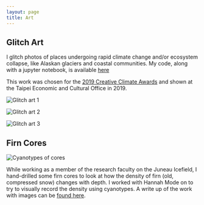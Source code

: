 ```yaml
---
layout: page
title: Art
---
```


## Glitch Art

I glitch photos of places undergoing rapid climate change and/or ecosystem collapse, like Alaskan glaciers and coastal communities. My code, along with a jupyter notebook, is available [here](https://github.com/Elizabethcase/glitch/blob/master/Glitch%20the%20Climate.ipynb)

This work was chosen for the [2019 Creative Climate Awards](https://www.humanimpactsinstitute.org/cca-2019) and shown at the Taipei Economic and Cultural Office in 2019.

![Glitch art 1 ](https://github.com/Elizabethcase/elizabethcase.github.io/blob/master/assets/img/sid_glitch.png?raw=true)

![Glitch art 2 ](https://github.com/Elizabethcase/elizabethcase.github.io/blob/master/assets/img/dan_glitch.png?raw=true)

![Glitch art 3 ](https://github.com/Elizabethcase/elizabethcase.github.io/blob/master/assets/img/83glacier.webp?raw=true)

## Firn Cores

![Cyanotypes of cores](https://github.com/Elizabethcase/elizabethcase.github.io/blob/master/assets/img/hannah_aquifer_art.png?raw=true)

While working as a member of the research faculty on the Juneau Icefield, I hand-drilled some firn cores to look at how the density of firn (old, compressed snow) changes with depth. I worked with Hannah Mode on to try to visually record the density using cyanotypes. A write up of the work with images can be [found here](http://www.hannahpmode.com/recent-work#/aquifer/).